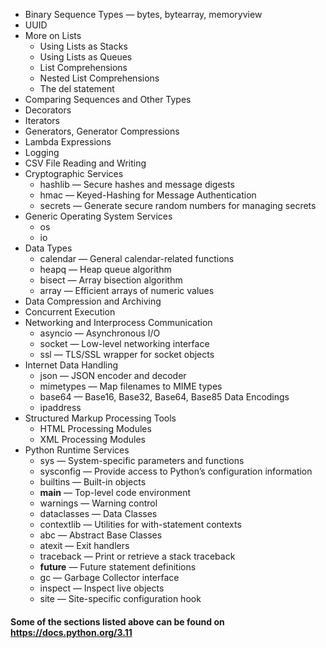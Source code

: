 - Binary Sequence Types — bytes, bytearray, memoryview
- UUID
- More on Lists
  - Using Lists as Stacks
  - Using Lists as Queues
  - List Comprehensions
  - Nested List Comprehensions
  - The del statement
- Comparing Sequences and Other Types
- Decorators
- Iterators 
- Generators, Generator Compressions
- Lambda Expressions
- Logging
- CSV File Reading and Writing
- Cryptographic Services
  - hashlib — Secure hashes and message digests
  - hmac — Keyed-Hashing for Message Authentication
  - secrets — Generate secure random numbers for managing secrets
- Generic Operating System Services
  - os
  - io
- Data Types
  - calendar — General calendar-related functions
  - heapq — Heap queue algorithm
  - bisect — Array bisection algorithm
  - array — Efficient arrays of numeric values
- Data Compression and Archiving
- Concurrent Execution
- Networking and Interprocess Communication
  - asyncio — Asynchronous I/O
  - socket — Low-level networking interface
  - ssl — TLS/SSL wrapper for socket objects
- Internet Data Handling
  - json — JSON encoder and decoder
  - mimetypes — Map filenames to MIME types
  - base64 — Base16, Base32, Base64, Base85 Data Encodings 
  - ipaddress
- Structured Markup Processing Tools
  - HTML Processing Modules
  - XML Processing Modules
- Python Runtime Services
  - sys — System-specific parameters and functions
  - sysconfig — Provide access to Python’s configuration information
  - builtins — Built-in objects
  - __main__ — Top-level code environment
  - warnings — Warning control
  - dataclasses — Data Classes
  - contextlib — Utilities for with-statement contexts
  - abc — Abstract Base Classes
  - atexit — Exit handlers
  - traceback — Print or retrieve a stack traceback
  - __future__ — Future statement definitions
  - gc — Garbage Collector interface
  - inspect — Inspect live objects
  - site — Site-specific configuration hook

#### Some of the sections listed above can be found on https://docs.python.org/3.11